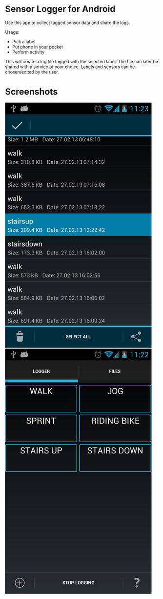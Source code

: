 Sensor Logger for Android
====================

Use this app to collect tagged sensor data and share the logs.

Usage:
* Pick a label
* Put phone in your pocket
* Perform activity

This will create a log file tagged with the selected label. The file can later be shared with a service of your choice.
Labels and sensors can be chosen/edited by the user.

Screenshots
====================
![screenshot of logger activity](/screenshots/screenshot_screen01.png "Logger Activity")
![screenshot of files activity](/screenshots/screenshot_screen02.png "Files Activity")